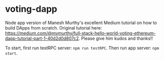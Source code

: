 # voting-dapp
Node app version of Manesh Murthy's excellent Medium tutorial on how to build DApps from scratch. Original tutorial here: https://medium.com/@mvmurthy/full-stack-hello-world-voting-ethereum-dapp-tutorial-part-1-40d2d0d807c2. Please give him kudos and thanks!!

To start, first run testRPC server: `npm run testRPC`. Then run app server: `npm start`. 



